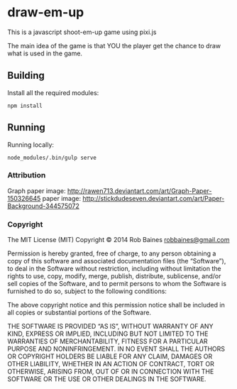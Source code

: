 # draw-em-up

This is a javascript shoot-em-up game using pixi.js

The main idea of the game is that YOU the player get the chance to draw what is used in the game.


## Building
Install all the required modules:

    npm install

## Running
Running locally:

    node_modules/.bin/gulp serve


### Attribution

Graph paper image: http://rawen713.deviantart.com/art/Graph-Paper-150326645
paper image: http://stickdudeseven.deviantart.com/art/Paper-Background-344575072

### Copyright

The MIT License (MIT)
Copyright © 2014 Rob Baines <robbaines@gmail.com>

Permission is hereby granted, free of charge, to any person obtaining a copy
of this software and associated documentation files (the “Software”), to deal
in the Software without restriction, including without limitation the rights
to use, copy, modify, merge, publish, distribute, sublicense, and/or sell
copies of the Software, and to permit persons to whom the Software is
furnished to do so, subject to the following conditions:

The above copyright notice and this permission notice shall be included in
all copies or substantial portions of the Software.

THE SOFTWARE IS PROVIDED “AS IS”, WITHOUT WARRANTY OF ANY KIND, EXPRESS OR
IMPLIED, INCLUDING BUT NOT LIMITED TO THE WARRANTIES OF MERCHANTABILITY,
FITNESS FOR A PARTICULAR PURPOSE AND NONINFRINGEMENT. IN NO EVENT SHALL THE
AUTHORS OR COPYRIGHT HOLDERS BE LIABLE FOR ANY CLAIM, DAMAGES OR OTHER
LIABILITY, WHETHER IN AN ACTION OF CONTRACT, TORT OR OTHERWISE, ARISING FROM,
OUT OF OR IN CONNECTION WITH THE SOFTWARE OR THE USE OR OTHER DEALINGS IN
THE SOFTWARE.
